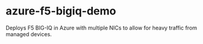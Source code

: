 # azure-f5-bigiq-demo
Deploys F5 BIG-IQ in Azure with multiple NICs to allow for heavy traffic from managed devices.
